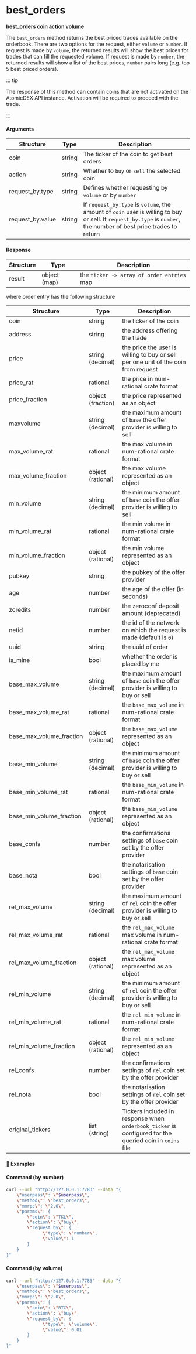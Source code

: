 # best\_orders

**best_orders coin action volume**

The `best_orders` method returns the best priced trades available on the orderbook. There are two options for the request, either `volume` or `number`.
If request is made by `volume`, the returned results will show the best prices for trades that can fill the requested volume.
If request is made by `number`, the returned results will show a list of the best prices, `number` pairs long (e.g. top 5 best priced orders).

::: tip

The response of this method can contain coins that are not activated on the AtomicDEX API instance.
Activation will be required to proceed with the trade.

:::

#### Arguments

| Structure          | Type                       | Description                                            |
| ------------------ | -------------------------- | ------------------------------------------------------ |
| coin               | string                     | The ticker of the coin to get best orders              |
| action             | string                     | Whether to `buy` or `sell` the selected coin           |
| request_by.type    | string                     | Defines whether requesting by `volume` or by `number`  |
| request_by.value   | string                     | If `request_by.type` is `volume`, the amount of `coin` user is willing to buy or sell. If `request_by.type` is `number`, the number of best price trades to return  |


#### Response

| Structure              | Type         | Description                                                                   |
| ---------------------- | ---------    | ----------------------------------------------------------------------------- |
| result                 | object (map) | the `ticker -> array of order entries` map                                    |


where order entry has the following structure

| Structure                | Type              | Description                                                                          |
| ----------------------   | ----------------- | ------------------------------------------------------------------------------------ |
| coin                     | string            | the ticker of the coin                                                               |
| address                  | string            | the address offering the trade                                                       |
| price                    | string (decimal)  | the price the user is willing to buy or sell per one unit of the coin from request   |
| price_rat                | rational          | the price in num-rational crate format                                               |
| price_fraction           | object (fraction) | the price represented as an object                                                   |
| maxvolume                | string (decimal)  | the maximum amount of `base` the offer provider is willing to sell                   |
| max_volume_rat           | rational          | the max volume in num-rational crate format                                          |
| max_volume_fraction      | object (rational) | the max volume represented as an object                                              |
| min_volume               | string (decimal)  | the minimum amount of `base` coin the offer provider is willing to sell              |
| min_volume_rat           | rational          | the min volume in num-rational crate format                                          |
| min_volume_fraction      | object (rational) | the min volume represented as an object                                              |
| pubkey                   | string            | the pubkey of the offer provider                                                     |
| age                      | number            | the age of the offer (in seconds)                                                    |
| zcredits                 | number            | the zeroconf deposit amount (deprecated)                                             |
| netid                    | number            | the id of the network on which the request is made (default is `0`)                  |
| uuid                     | string            | the uuid of order                                                                    |
| is_mine                  | bool              | whether the order is placed by me                                                    |
| base_max_volume          | string (decimal)  | the maximum amount of `base` coin the offer provider is willing to buy or sell       |
| base_max_volume_rat      | rational          | the `base_max_volume` in num-rational crate format                                   |
| base_max_volume_fraction | object (rational) | the `base_max_volume` represented as an object                                       |
| base_min_volume          | string (decimal)  | the minimum amount of `base` coin the offer provider is willing to buy or sell       |
| base_min_volume_rat      | rational          | the `base_min_volume` in num-rational crate format                                   |
| base_min_volume_fraction | object (rational) | the `base_min_volume` represented as an object                                       |
| base_confs               | number            | the confirmations settings of `base` coin set by the offer provider                  |
| base_nota                | bool              | the notarisation settings of `base` coin set by the offer provider                   |
| rel_max_volume           | string (decimal)  | the maximum amount of `rel` coin the offer provider is willing to buy or sell        |
| rel_max_volume_rat       | rational          | the `rel_max_volume` max volume in num-rational crate format                         |
| rel_max_volume_fraction  | object (rational) | the `rel_max_volume` max volume represented as an object                             |
| rel_min_volume           | string (decimal)  | the minimum amount of `rel` coin the offer provider is willing to buy or sell        |
| rel_min_volume_rat       | rational          | the `rel_min_volume` in num-rational crate format                                    |
| rel_min_volume_fraction  | object (rational) | the `rel_min_volume` represented as an object                                        |
| rel_confs                | number            | the confirmations settings of `rel` coin set by the offer provider                   |
| rel_nota                 | bool              | the notarisation settings of `rel` coin set by the offer provider                    |
| original_tickers         | list (string)     | Tickers included in response when `orderbook_ticker` is configured for the queried coin in `coins` file |



#### :pushpin: Examples

#### Command (by number)

```bash
curl --url "http://127.0.0.1:7783" --data "{
    \"userpass\": \"$userpass\",
    \"method\": \"best_orders\",
    \"mmrpc\": \"2.0\",
    \"params\": {
        \"coin\": \"TKL\",
        \"action\": \"buy\",
        \"request_by\": { 
              \"type\": \"number\",
              \"value\": 1
        }
    }
}"
```

<div style="margin-top: 0.5rem;">

<collapse-text hidden title="Response">

#### Response (by number - success)

```json
{
  "mmrpc": "2.0",
  "result": {
    "orders": {
      "MORTY": [
        {
          "coin": "MORTY",
          "address": {
            "address_type": "Transparent",
            "address_data": "RKGn1jkeS7VNLfwY74esW7a8JFfLNj1Yoo"
          },
          "price": {
            "decimal": "0.7",
            "rational": [
              [
                1,
                [
                  7
                ]
              ],
              [
                1,
                [
                  10
                ]
              ]
            ],
            "fraction": {
              "numer": "7",
              "denom": "10"
            }
          },
          "pubkey": "03c6a78589e18b482aea046975e6d0acbdea7bf7dbf04d9d5bd67fda917815e3ed",
          "uuid": "785065d4-3d46-44c7-a0d7-402bf6104750",
          "is_mine": false,
          "base_max_volume": {
            "decimal": "0.9",
            "rational": [
              [
                1,
                [
                  9
                ]
              ],
              [
                1,
                [
                  10
                ]
              ]
            ],
            "fraction": {
              "numer": "9",
              "denom": "10"
            }
          },
          "base_min_volume": {
            "decimal": "0.9",
            "rational": [
              [
                1,
                [
                  9
                ]
              ],
              [
                1,
                [
                  10
                ]
              ]
            ],
            "fraction": {
              "numer": "9",
              "denom": "10"
            }
          },
          "rel_max_volume": {
            "decimal": "0.63",
            "rational": [
              [
                1,
                [
                  63
                ]
              ],
              [
                1,
                [
                  100
                ]
              ]
            ],
            "fraction": {
              "numer": "63",
              "denom": "100"
            }
          },
          "rel_min_volume": {
            "decimal": "0.63",
            "rational": [
              [
                1,
                [
                  63
                ]
              ],
              [
                1,
                [
                  100
                ]
              ]
            ],
            "fraction": {
              "numer": "63",
              "denom": "100"
            }
          },
          "conf_settings": {
            "base_confs": 1,
            "base_nota": false,
            "rel_confs": 1,
            "rel_nota": false
          }
        }
      ],
      "ETH": [
        {
          "coin": "ETH",
          "address": {
            "address_type": "Transparent",
            "address_data": "0x4b2d0d6c2c785217457b69b922a2a9cea98f71e9"
          },
          "price": {
            "decimal": "0.8",
            "rational": [
              [
                1,
                [
                  4
                ]
              ],
              [
                1,
                [
                  5
                ]
              ]
            ],
            "fraction": {
              "numer": "4",
              "denom": "5"
            }
          },
          "pubkey": "03c6a78589e18b482aea046975e6d0acbdea7bf7dbf04d9d5bd67fda917815e3ed",
          "uuid": "09628057-a42f-4868-bdb7-b719bc75477e",
          "is_mine": false,
          "base_max_volume": {
            "decimal": "0.9",
            "rational": [
              [
                1,
                [
                  9
                ]
              ],
              [
                1,
                [
                  10
                ]
              ]
            ],
            "fraction": {
              "numer": "9",
              "denom": "10"
            }
          },
          "base_min_volume": {
            "decimal": "0.00777",
            "rational": [
              [
                1,
                [
                  777
                ]
              ],
              [
                1,
                [
                  100000
                ]
              ]
            ],
            "fraction": {
              "numer": "777",
              "denom": "100000"
            }
          },
          "rel_max_volume": {
            "decimal": "0.72",
            "rational": [
              [
                1,
                [
                  18
                ]
              ],
              [
                1,
                [
                  25
                ]
              ]
            ],
            "fraction": {
              "numer": "18",
              "denom": "25"
            }
          },
          "rel_min_volume": {
            "decimal": "0.006216",
            "rational": [
              [
                1,
                [
                  777
                ]
              ],
              [
                1,
                [
                  125000
                ]
              ]
            ],
            "fraction": {
              "numer": "777",
              "denom": "125000"
            }
          },
          "conf_settings": {
            "base_confs": 1,
            "base_nota": false,
            "rel_confs": 1,
            "rel_nota": false
          }
        }
      ]
    },
    "original_tickers": {
      "BTC": [
        "BTC-segwit"
      ]
    }
  },
  "id": 0
} 
```

</collapse-text>

</div>

#### Command (by volume)

```bash
curl --url "http://127.0.0.1:7783" --data "{
    \"userpass\": \"$userpass\",
    \"method\": \"best_orders\",
    \"mmrpc\": \"2.0\",
    \"params\": {
        \"coin\": \"BTC\",
        \"action\": \"buy\",
        \"request_by\": { 
              \"type\": \"volume\",
              \"value\": 0.01
        }
    }
}"
```

<div style="margin-top: 0.5rem;">

<collapse-text hidden title="Response">

#### Response (by volume - success)

```json
{
    "mmrpc": "2.0",
    "result": {
        "orders": {
            "DASH": [{
                "coin": "DASH",
                "address": {
                    "address_type": "Transparent",
                    "address_data": "XefPeyw3KQYa5PUJeTMQRhMHQZGVy4YMWa"
                },
                "price": {
                    "decimal": "3333.333333333333333333333333333333333333333333333333333333333333333333333333333333333333333333333333",
                    "rational": [
                        [1, [10000]],
                        [1, [3]]
                    ],
                    "fraction": {
                        "numer": "10000",
                        "denom": "3"
                    }
                },
                "pubkey": "0261eef15cbc141f555aff1aa40fb21de17a0a9e6897eee18c14c6032586b456b3",
                "uuid": "b17d7aee-2c0b-4311-935c-8c05e81f3813",
                "is_mine": false,
                "base_max_volume": {
                    "decimal": "0.097714296984",
                    "rational": [
                        [1, [3624352531, 2]],
                        [1, [445948416, 29]]
                    ],
                    "fraction": {
                        "numer": "12214287123",
                        "denom": "125000000000"
                    }
                },
                "base_min_volume": {
                    "decimal": "0.000002331",
                    "rational": [
                        [1, [2331]],
                        [1, [1000000000]]
                    ],
                    "fraction": {
                        "numer": "2331",
                        "denom": "1000000000"
                    }
                },
                "rel_max_volume": {
                    "decimal": "325.71432328",
                    "rational": [
                        [1, [4071429041]],
                        [1, [12500000]]
                    ],
                    "fraction": {
                        "numer": "4071429041",
                        "denom": "12500000"
                    }
                },
                "rel_min_volume": {
                    "decimal": "0.00777",
                    "rational": [
                        [1, [777]],
                        [1, [100000]]
                    ],
                    "fraction": {
                        "numer": "777",
                        "denom": "100000"
                    }
                },
                "conf_settings": null
            }],
            "LTC": [{
                "coin": "LTC",
                "address": {
                    "address_type": "Transparent",
                    "address_data": "LPCW5waySMa3BFZsxi2UrBjFnS464b97WU"
                },
                "price": {
                    "decimal": "10000",
                    "rational": [
                        [1, [10000]],
                        [1, [1]]
                    ],
                    "fraction": {
                        "numer": "10000",
                        "denom": "1"
                    }
                },
                "pubkey": "0261eef15cbc141f555aff1aa40fb21de17a0a9e6897eee18c14c6032586b456b3",
                "uuid": "07764da3-bbec-4e50-9711-2baf0f8bf30b",
                "is_mine": false,
                "base_max_volume": {
                    "decimal": "0.11423436",
                    "rational": [
                        [1, [2855859]],
                        [1, [25000000]]
                    ],
                    "fraction": {
                        "numer": "2855859",
                        "denom": "25000000"
                    }
                },
                "base_min_volume": {
                    "decimal": "0.000000777",
                    "rational": [
                        [1, [777]],
                        [1, [1000000000]]
                    ],
                    "fraction": {
                        "numer": "777",
                        "denom": "1000000000"
                    }
                },
                "rel_max_volume": {
                    "decimal": "1142.3436",
                    "rational": [
                        [1, [2855859]],
                        [1, [2500]]
                    ],
                    "fraction": {
                        "numer": "2855859",
                        "denom": "2500"
                    }
                },
                "rel_min_volume": {
                    "decimal": "0.00777",
                    "rational": [
                        [1, [777]],
                        [1, [100000]]
                    ],
                    "fraction": {
                        "numer": "777",
                        "denom": "100000"
                    }
                },
                "conf_settings": {
                    "base_confs": 1,
                    "base_nota": false,
                    "rel_confs": 2,
                    "rel_nota": false
                }
            }],
            "KMD": [{
                "coin": "KMD",
                "address": {
                    "address_type": "Transparent",
                    "address_data": "RDFjuFARxX8YzTEvFk2JfgzhLV9QcPWy5f"
                },
                "price": {
                    "decimal": "322580.6451612903225806451612903225806451612903225806451612903225806451612903225806451612903225806452",
                    "rational": [
                        [1, [10000000]],
                        [1, [31]]
                    ],
                    "fraction": {
                        "numer": "10000000",
                        "denom": "31"
                    }
                },
                "pubkey": "0261eef15cbc141f555aff1aa40fb21de17a0a9e6897eee18c14c6032586b456b3",
                "uuid": "adff2e1d-4514-49ea-a30b-9575711767cd",
                "is_mine": false,
                "base_max_volume": {
                    "decimal": "0.031",
                    "rational": [
                        [1, [31]],
                        [1, [1000]]
                    ],
                    "fraction": {
                        "numer": "31",
                        "denom": "1000"
                    }
                },
                "base_min_volume": {
                    "decimal": "0.000000024087",
                    "rational": [
                        [1, [24087]],
                        [1, [3567587328, 232]]
                    ],
                    "fraction": {
                        "numer": "24087",
                        "denom": "1000000000000"
                    }
                },
                "rel_max_volume": {
                    "decimal": "10000",
                    "rational": [
                        [1, [10000]],
                        [1, [1]]
                    ],
                    "fraction": {
                        "numer": "10000",
                        "denom": "1"
                    }
                },
                "rel_min_volume": {
                    "decimal": "0.00777",
                    "rational": [
                        [1, [777]],
                        [1, [100000]]
                    ],
                    "fraction": {
                        "numer": "777",
                        "denom": "100000"
                    }
                },
                "conf_settings": null
            }],
            "DAI-ERC20": [{
                "coin": "DAI-ERC20",
                "address": {
                    "address_type": "Transparent",
                    "address_data": "0xe5e6d27100474d34cc0f87ee387756395019019c"
                },
                "price": {
                    "decimal": "33333333.33333333333333333333333333333333333333333333333333333333333333333333333333333333333333333333",
                    "rational": [
                        [1, [100000000]],
                        [1, [3]]
                    ],
                    "fraction": {
                        "numer": "100000000",
                        "denom": "3"
                    }
                },
                "pubkey": "0261eef15cbc141f555aff1aa40fb21de17a0a9e6897eee18c14c6032586b456b3",
                "uuid": "15a47eff-607e-4729-896b-6acb309d5022",
                "is_mine": false,
                "base_max_volume": {
                    "decimal": "0.1075026242236026",
                    "rational": [
                        [1, [2258990909, 125149]],
                        [1, [937459712, 1164153]]
                    ],
                    "fraction": {
                        "numer": "537513121118013",
                        "denom": "5000000000000000"
                    }
                },
                "base_min_volume": {
                    "decimal": "0.0081585",
                    "rational": [
                        [1, [16317]],
                        [1, [2000000]]
                    ],
                    "fraction": {
                        "numer": "16317",
                        "denom": "2000000"
                    }
                },
                "rel_max_volume": {
                    "decimal": "3583420.80745342",
                    "rational": [
                        [1, [2184652735, 41716]],
                        [1, [50000000]]
                    ],
                    "fraction": {
                        "numer": "179171040372671",
                        "denom": "50000000"
                    }
                },
                "rel_min_volume": {
                    "decimal": "271950",
                    "rational": [
                        [1, [271950]],
                        [1, [1]]
                    ],
                    "fraction": {
                        "numer": "271950",
                        "denom": "1"
                    }
                },
                "conf_settings": null
            }],
            "NMC": [{
                "coin": "NMC",
                "address": {
                    "address_type": "Transparent",
                    "address_data": "MzYv2Nn8H5RYSz8E4PMkngpQJT5ruqWV4N"
                },
                "price": {
                    "decimal": "80000",
                    "rational": [
                        [1, [80000]],
                        [1, [1]]
                    ],
                    "fraction": {
                        "numer": "80000",
                        "denom": "1"
                    }
                },
                "pubkey": "0261eef15cbc141f555aff1aa40fb21de17a0a9e6897eee18c14c6032586b456b3",
                "uuid": "87e3e99c-481f-46cc-9a64-ccc89ba5e434",
                "is_mine": false,
                "base_max_volume": {
                    "decimal": "0.025",
                    "rational": [
                        [1, [1]],
                        [1, [40]]
                    ],
                    "fraction": {
                        "numer": "1",
                        "denom": "40"
                    }
                },
                "base_min_volume": {
                    "decimal": "0.000000097125",
                    "rational": [
                        [1, [777]],
                        [1, [3705032704, 1]]
                    ],
                    "fraction": {
                        "numer": "777",
                        "denom": "8000000000"
                    }
                },
                "rel_max_volume": {
                    "decimal": "2000",
                    "rational": [
                        [1, [2000]],
                        [1, [1]]
                    ],
                    "fraction": {
                        "numer": "2000",
                        "denom": "1"
                    }
                },
                "rel_min_volume": {
                    "decimal": "0.00777",
                    "rational": [
                        [1, [777]],
                        [1, [100000]]
                    ],
                    "fraction": {
                        "numer": "777",
                        "denom": "100000"
                    }
                },
                "conf_settings": null
            }],
            "DOGE": [{
                "coin": "DOGE",
                "address": {
                    "address_type": "Transparent",
                    "address_data": "D97eMzDnf7EGTT4KXA2k7vq6TMR7JDpe1D"
                },
                "price": {
                    "decimal": "20000000",
                    "rational": [
                        [1, [20000000]],
                        [1, [1]]
                    ],
                    "fraction": {
                        "numer": "20000000",
                        "denom": "1"
                    }
                },
                "pubkey": "0261eef15cbc141f555aff1aa40fb21de17a0a9e6897eee18c14c6032586b456b3",
                "uuid": "14de5083-daee-4d82-bc41-ac809076bf5f",
                "is_mine": false,
                "base_max_volume": {
                    "decimal": "0.02074779",
                    "rational": [
                        [1, [2074779]],
                        [1, [100000000]]
                    ],
                    "fraction": {
                        "numer": "2074779",
                        "denom": "100000000"
                    }
                },
                "base_min_volume": {
                    "decimal": "0.00777",
                    "rational": [
                        [1, [777]],
                        [1, [100000]]
                    ],
                    "fraction": {
                        "numer": "777",
                        "denom": "100000"
                    }
                },
                "rel_max_volume": {
                    "decimal": "414955.8",
                    "rational": [
                        [1, [2074779]],
                        [1, [5]]
                    ],
                    "fraction": {
                        "numer": "2074779",
                        "denom": "5"
                    }
                },
                "rel_min_volume": {
                    "decimal": "155400",
                    "rational": [
                        [1, [155400]],
                        [1, [1]]
                    ],
                    "fraction": {
                        "numer": "155400",
                        "denom": "1"
                    }
                },
                "conf_settings": null
            }],
            "ETH": [{
                "coin": "ETH",
                "address": {
                    "address_type": "Transparent",
                    "address_data": "0xe5e6d27100474d34cc0f87ee387756395019019c"
                },
                "price": {
                    "decimal": "400000",
                    "rational": [
                        [1, [400000]],
                        [1, [1]]
                    ],
                    "fraction": {
                        "numer": "400000",
                        "denom": "1"
                    }
                },
                "pubkey": "0261eef15cbc141f555aff1aa40fb21de17a0a9e6897eee18c14c6032586b456b3",
                "uuid": "19220788-3643-4fb2-9445-e13515ef811e",
                "is_mine": false,
                "base_max_volume": {
                    "decimal": "0.11209544",
                    "rational": [
                        [1, [1401193]],
                        [1, [12500000]]
                    ],
                    "fraction": {
                        "numer": "1401193",
                        "denom": "12500000"
                    }
                },
                "base_min_volume": {
                    "decimal": "0.0081585",
                    "rational": [
                        [1, [16317]],
                        [1, [2000000]]
                    ],
                    "fraction": {
                        "numer": "16317",
                        "denom": "2000000"
                    }
                },
                "rel_max_volume": {
                    "decimal": "44838.176",
                    "rational": [
                        [1, [5604772]],
                        [1, [125]]
                    ],
                    "fraction": {
                        "numer": "5604772",
                        "denom": "125"
                    }
                },
                "rel_min_volume": {
                    "decimal": "3263.4",
                    "rational": [
                        [1, [16317]],
                        [1, [5]]
                    ],
                    "fraction": {
                        "numer": "16317",
                        "denom": "5"
                    }
                },
                "conf_settings": null
            }]
        },
        "original_tickers": {
            "MONA": ["MONA-segwit"],
            "NMC": ["NMC-segwit"],
            "LTC": ["LTC-segwit"],
            "PIC": ["PIC-segwit"],
            "LCC": ["LCC-segwit"],
            "BSTY": ["BSTY-segwit"],
            "BTC": ["BTC-segwit"],
            "PPC": ["PPC-segwit"],
            "GLEEC-OLD": ["GLEEC-OLD-segwit"],
            "LBC": ["LBC-segwit"],
            "BTE": ["BTE-segwit"],
            "VTC": ["VTC-segwit"],
            "LTFN": ["LTFN-segwit"],
            "SYS": ["SYS-segwit"],
            "BTX": ["BTX-segwit"],
            "tBTC-TEST": ["tBTC-TEST-segwit"],
            "CDN": ["CDN-segwit"],
            "FTC": ["FTC-segwit"],
            "GRS": ["GRS-segwit"],
            "RIC": ["RIC-segwit"],
            "XMY": ["XMY-segwit"],
            "VIA": ["VIA-segwit"],
            "WHIVE": ["WHIVE-segwit"],
            "XEP": ["XEP-segwit"],
            "FJC": ["FJC-segwit"],
            "WCN": ["WCN-segwit"],
            "QTUM": ["QTUM-segwit"],
            "tQTUM": ["tQTUM-segwit"],
            "DGB": ["DGB-segwit"]
        }
    },
    "id": null
}
```

</collapse-text>

</div>

<div style="margin-top: 0.5rem;">

<collapse-text hidden title="Response">


#### Error Responses

`InvalidRequest` - Invalid type (`number` value must be integer)
`InvalidRequest` - Invalid type (type must be either `volume` or `number`, action mut be either `buy` or `sell`)
`CoinIsWalletOnly` - Wallet only coins can not be traded.
`P2PError` - There is a connection problem.

</collapse-text>

</div>
